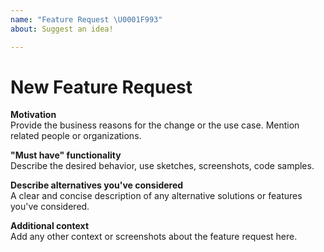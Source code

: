 ```yaml
---
name: "Feature Request \U0001F993"
about: Suggest an idea!

---
```


# New Feature Request

**Motivation**  
Provide the business reasons for the change or the use case. Mention related people or organizations.

**"Must have" functionality**  
Describe the desired behavior, use sketches, screenshots, code samples.

**Describe alternatives you've considered**  
A clear and concise description of any alternative solutions or features you've considered.

**Additional context**  
Add any other context or screenshots about the feature request here.